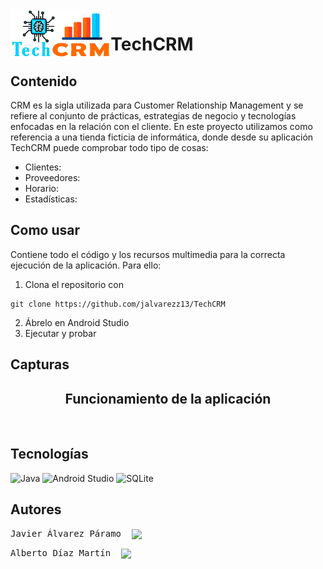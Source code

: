 <img src="https://github.com/jalvarezz13/TechCRM/blob/master/images/logo.png" width="" height="80" align = "left">

# TechCRM
## Contenido
CRM es la sigla utilizada para Customer Relationship Management y se refiere al conjunto de prácticas, estrategias de negocio y tecnologías enfocadas en la relación con el cliente. En este proyecto utilizamos como referencia a una tienda ficticia de informática, donde desde su aplicación TechCRM puede comprobar todo tipo de cosas:
* Clientes: 
* Proveedores:
* Horario:
* Estadísticas:

## Como usar
Contiene todo el código y los recursos multimedia para la correcta ejecución de la aplicación. Para ello:
  1. Clona el repositorio con 
```
git clone https://github.com/jalvarezz13/TechCRM
```
  2. Ábrelo en Android Studio
  3. Ejecutar y probar

## Capturas
<div align="center">
  <h2>Funcionamiento de la aplicación</h2>
  <img src="" width="30%" height="">
</div>


## Tecnologías
![Java](https://img.shields.io/badge/java-%23ED8B00.svg?style=for-the-badge&logo=java&logoColor=white)
![Android Studio](https://img.shields.io/badge/Android%20Studio-3DDC84.svg?style=for-the-badge&logo=android-studio&logoColor=white)
![SQLite](https://img.shields.io/badge/sqlite-%2307405e.svg?style=for-the-badge&logo=sqlite&logoColor=white)

## Autores
<pre>Javier Álvarez Páramo  <a align="center" title="Linkedin" href="https://www.linkedin.com/in/javieralpa/"><img align="center" src="https://img.shields.io/badge/linkedin-%230077B5.svg?style=for-the-badge&logo=linkedin&logoColor=white"/></a></pre>
<pre>Alberto Díaz Martín  <a align="center" title="Linkedin" href="https://www.linkedin.com/in/alberto-d%C3%ADaz-mart%C3%ADn-b41030215/"><img align="center" src="https://img.shields.io/badge/linkedin-%230077B5.svg?style=for-the-badge&logo=linkedin&logoColor=white"/></a></pre>
